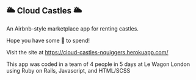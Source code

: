 ## 🌥 Cloud Castles 🌥

An Airbnb-style marketplace app for renting castles.

Hope you have some 💸 to spend!

Visit the site at https://cloud-castles-nquiggers.herokuapp.com/

This app was coded in a team of 4 people in 5 days at Le Wagon London
using Ruby on Rails, Javascript, and HTML/SCSS

